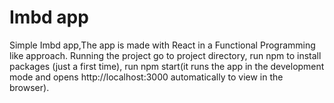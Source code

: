 # Imbd app
Simple Imbd app,The app is made with React in a Functional Programming like approach.
Running the project go to project directory,
run npm to install packages (just a first time), 
run npm start(it runs the app in the development mode and opens http://localhost:3000 automatically to view in the browser).
